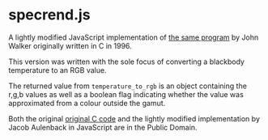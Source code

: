 # specrend.js

A lightly modified JavaScript implementation of [the same program](https://www.fourmilab.ch/documents/specrend/) by John Walker originally written in C in 1996.

This version was written with the sole focus of converting a blackbody temperature to an RGB value.

The returned value from ```temperature_to_rgb``` is an object containing the r,g,b values as well as a boolean flag indicating whether the value was approximated from a colour outside the gamut.

Both the original [original C code](https://www.fourmilab.ch/documents/specrend/specrend.c) and the lightly modified implementation by Jacob Aulenback in JavaScript are in the Public Domain.

